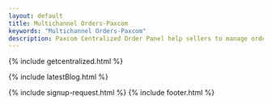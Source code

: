 ```yaml
---
layout: default
title: Multichannel Orders-Paxcom 
keywords: "Multichannel Orders-Paxcom"
description: Paxcom Centralized Order Panel help sellers to manage orders for omni-channel at one place
---
```


<div class="clearfix"></div>

<section id="Multichannel-Orders" class="content-section paddnonetop section-gray">

{% include getcentralized.html %}
   
</section>

<div class="clearfix"></div>

{% include latestBlog.html %}
<!--{% include our_clients.html %} --> 
{% include signup-request.html %}
{% include footer.html %}